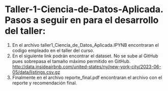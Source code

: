 # Taller-1-Ciencia-de-Datos-Aplicada. Pasos a seguir en para el desarrollo del taller:

1. En el archivo taller1_Ciencia_de_Datos_Aplicada.IPYNB encontraran el codigo empleado en el taller del curso.
2. En el siguiente link podrán encontrar el dataset. No se sube al GitHub pues sobrepasa el tamaño máximo permitido en GitHub.
   http://data.insideairbnb.com/united-states/ny/new-york-city/2023-06-05/data/listings.csv.gz 
4. Finalmente en el archivo reporte_final.pdf encontraran el archivo con el reporte y recomendación final.
